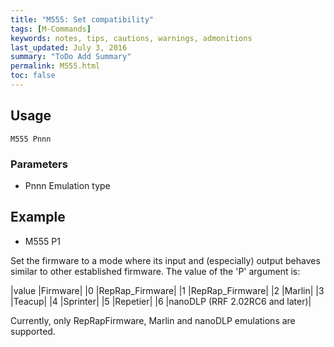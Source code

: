 ```yaml
---
title: "M555: Set compatibility" 
tags: [M-Commands]
keywords: notes, tips, cautions, warnings, admonitions
last_updated: July 3, 2016
summary: "ToDo Add Summary"
permalink: M555.html
toc: false
---
```



## Usage ##
```
M555 Pnnn
```

### Parameters ###

+ Pnnn Emulation type

## Example ##

+ M555 P1

Set the firmware to a mode where its input and (especially) output behaves similar to other established firmware. The value of the 'P' argument is:

|value	|Firmware|
|0	|RepRap_Firmware|
|1	|RepRap_Firmware|
|2	|Marlin|
|3	|Teacup|
|4	|Sprinter|
|5	|Repetier|
|6	|nanoDLP (RRF 2.02RC6 and later)|

Currently, only RepRapFirmware, Marlin and nanoDLP emulations are supported.
